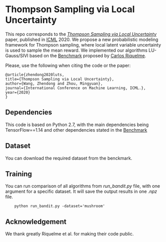 # Thompson Sampling via Local Uncertainty

This repo corresponds to the *[Thompson Sampling via Local Uncertainty](https://arxiv.org/pdf/1910.13673.pdf)* paper, published in
[ICML](https://icml.cc/) 2020. We propose a new probabilistic modeling framework for Thompson sampling, where local latent variable uncertainty is used to sample the mean reward. We implemented our algorithms LU-Gauss/SIVI based on the [Benchmark](https://github.com/tensorflow/models/tree/master/research/deep_contextual_bandits) proposed by [Carlos Riquelme](http://rikel.me). 

Please, use the following when citing the code or the paper:

```
@article{zhendong2020luts, 
title={Thompson Sampling via Local Uncertainty},
author={Wang, Zhendong and Zhou, Mingyuan},
journal={International Conference on Machine Learning, ICML.}, 
year={2020}
}
```

## Dependencies

This code is based on Python 2.7, with the main dependencies being TensorFlow==1.14 and other dependencies stated in the [Benchmark](https://github.com/tensorflow/models/tree/master/research/deep_contextual_bandits)

## Dataset

You can download the required dataset from the benckmark. 

## Training

You can run comparison of all algorithms from *run_bandit.py* file, with one argument for a specific dataset. It will save the output results in one *.npz* file. 

```
    python run_bandit.py -dataset='mushroom'
```

## Acknowledgement

We thank greatly Riquelme et al. for making their code public.
